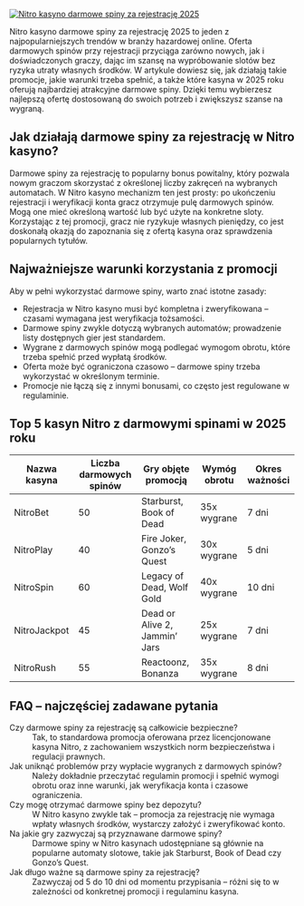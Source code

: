 [![Nitro kasyno darmowe spiny za rejestrację 2025](https://123-caf.pages.dev/gitsignup.png)](https://vrmoo.ru/Bt82HjjY)

<p>Nitro kasyno darmowe spiny za rejestrację 2025 to jeden z najpopularniejszych trendów w branży hazardowej online. Oferta darmowych spinów przy rejestracji przyciąga zarówno nowych, jak i doświadczonych graczy, dając im szansę na wypróbowanie slotów bez ryzyka utraty własnych środków. W artykule dowiesz się, jak działają takie promocje, jakie warunki trzeba spełnić, a także które kasyna w 2025 roku oferują najbardziej atrakcyjne darmowe spiny. Dzięki temu wybierzesz najlepszą ofertę dostosowaną do swoich potrzeb i zwiększysz szanse na wygraną.</p>  <h2>Jak działają darmowe spiny za rejestrację w Nitro kasyno?</h2> <p>Darmowe spiny za rejestrację to popularny bonus powitalny, który pozwala nowym graczom skorzystać z określonej liczby zakręceń na wybranych automatach. W Nitro kasyno mechanizm ten jest prosty: po ukończeniu rejestracji i weryfikacji konta gracz otrzymuje pulę darmowych spinów. Mogą one mieć określoną wartość lub być użyte na konkretne sloty. Korzystając z tej promocji, gracz nie ryzykuje własnych pieniędzy, co jest doskonałą okazją do zapoznania się z ofertą kasyna oraz sprawdzenia popularnych tytułów.</p>  <h2>Najważniejsze warunki korzystania z promocji</h2> <p>Aby w pełni wykorzystać darmowe spiny, warto znać istotne zasady:</p> <ul>   <li>Rejestracja w Nitro kasyno musi być kompletna i zweryfikowana – czasami wymagana jest weryfikacja tożsamości.</li>   <li>Darmowe spiny zwykle dotyczą wybranych automatów; prowadzenie listy dostępnych gier jest standardem.</li>   <li>Wygrane z darmowych spinów mogą podlegać wymogom obrotu, które trzeba spełnić przed wypłatą środków.</li>   <li>Oferta może być ograniczona czasowo – darmowe spiny trzeba wykorzystać w określonym terminie.</li>   <li>Promocje nie łączą się z innymi bonusami, co często jest regulowane w regulaminie.</li> </ul>  <h2>Top 5 kasyn Nitro z darmowymi spinami w 2025 roku</h2> <table>   <thead>     <tr>       <th>Nazwa kasyna</th>       <th>Liczba darmowych spinów</th>       <th>Gry objęte promocją</th>       <th>Wymóg obrotu</th>       <th>Okres ważności</th>     </tr>   </thead>   <tbody>     <tr>       <td>NitroBet</td>       <td>50</td>       <td>Starburst, Book of Dead</td>       <td>35x wygrane</td>       <td>7 dni</td>     </tr>     <tr>       <td>NitroPlay</td>       <td>40</td>       <td>Fire Joker, Gonzo’s Quest</td>       <td>30x wygrane</td>       <td>5 dni</td>     </tr>     <tr>       <td>NitroSpin</td>       <td>60</td>       <td>Legacy of Dead, Wolf Gold</td>       <td>40x wygrane</td>       <td>10 dni</td>     </tr>     <tr>       <td>NitroJackpot</td>       <td>45</td>       <td>Dead or Alive 2, Jammin’ Jars</td>       <td>25x wygrane</td>       <td>7 dni</td>     </tr>     <tr>       <td>NitroRush</td>       <td>55</td>       <td>Reactoonz, Bonanza</td>       <td>35x wygrane</td>       <td>8 dni</td>     </tr>   </tbody> </table>  <h2>FAQ – najczęściej zadawane pytania</h2> <dl>   <dt>Czy darmowe spiny za rejestrację są całkowicie bezpieczne?</dt>   <dd>Tak, to standardowa promocja oferowana przez licencjonowane kasyna Nitro, z zachowaniem wszystkich norm bezpieczeństwa i regulacji prawnych.</dd>    <dt>Jak uniknąć problemów przy wypłacie wygranych z darmowych spinów?</dt>   <dd>Należy dokładnie przeczytać regulamin promocji i spełnić wymogi obrotu oraz inne warunki, jak weryfikacja konta i czasowe ograniczenia.</dd>    <dt>Czy mogę otrzymać darmowe spiny bez depozytu?</dt>   <dd>W Nitro kasyno zwykle tak – promocja za rejestrację nie wymaga wpłaty własnych środków, wystarczy założyć i zweryfikować konto.</dd>    <dt>Na jakie gry zazwyczaj są przyznawane darmowe spiny?</dt>   <dd>Darmowe spiny w Nitro kasynach udostępniane są głównie na popularne automaty slotowe, takie jak Starburst, Book of Dead czy Gonzo’s Quest.</dd>    <dt>Jak długo ważne są darmowe spiny za rejestrację?</dt>   <dd>Zazwyczaj od 5 do 10 dni od momentu przypisania – różni się to w zależności od konkretnej promocji i regulaminu kasyna.</dd> </dl>